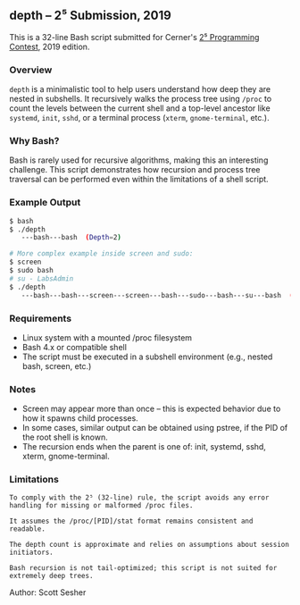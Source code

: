 ## depth – 2⁵ Submission, 2019

This is a 32-line Bash script submitted for Cerner's [2⁵ Programming Contest](https://github.com/cerner/2^5), 2019 edition.

### Overview

`depth` is a minimalistic tool to help users understand how deep they are nested in subshells. It recursively walks the process tree using `/proc` to count the levels between the current shell and a top-level ancestor like `systemd`, `init`, `sshd`, or a terminal process (`xterm`, `gnome-terminal`, etc.).

### Why Bash?

Bash is rarely used for recursive algorithms, making this an interesting challenge. This script demonstrates how recursion and process tree traversal can be performed even within the limitations of a shell script.

### Example Output

```bash
$ bash
$ ./depth
   ---bash---bash  (Depth=2)

# More complex example inside screen and sudo:
$ screen
$ sudo bash
# su - LabsAdmin
$ ./depth
   ---bash---bash---screen---screen---bash---sudo---bash---su---bash  (Depth=9)
```

### Requirements

  -  Linux system with a mounted /proc filesystem
  -  Bash 4.x or compatible shell
  -  The script must be executed in a subshell environment (e.g., nested bash, screen, etc.)

### Notes

  -  Screen may appear more than once – this is expected behavior due to how it spawns child processes.
  -  In some cases, similar output can be obtained using pstree, if the PID of the root shell is known.
  -  The recursion ends when the parent is one of: init, systemd, sshd, xterm, gnome-terminal.

### Limitations

    To comply with the 2⁵ (32-line) rule, the script avoids any error handling for missing or malformed /proc files.

    It assumes the /proc/[PID]/stat format remains consistent and readable.

    The depth count is approximate and relies on assumptions about session initiators.

    Bash recursion is not tail-optimized; this script is not suited for extremely deep trees.

Author: Scott Sesher 
